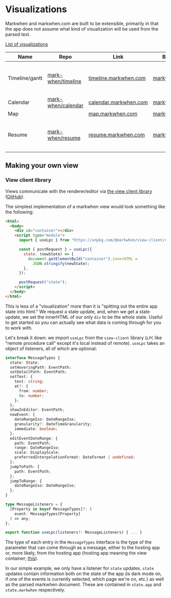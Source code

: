 # Visualizations

Markwhen and markwhen.com are built to be extensible, primarily in that the app does not assume what kind of visualization will be used from the parsed text.

[List of visualizations](https://github.com/mark-when/visualizations)

|Name|Repo|Link|By|Notes|
|---|---|---|---|---|
|Timeline/gantt|[mark-when/timeline](https://github.com/mark-when/timeline)|[timeline.markwhen.com](https://timeline.markwhen.com)|[markwhen](https://github.com/mark-when)|Timeline and gantt view in one|
|Calendar|[mark-when/calendar](https://github.com/mark-when/calendar)|[calendar.markwhen.com](https://calendar.markwhen.com)|[markwhen](https://github.com/mark-when)|Calendar|
|Map||[map.markwhen.com](https:///map.markwhen.com)|[markwhen](https://github.com/mark-when)|Map|
|Resume|[mark-when/resume](https://github.com/mark-when/resume)|[resume.markwhen.com](https://resume.markwhen.com)|[markwhen](https://github.com/mark-when)|Specific syntax, see [here](https://github.com/kochrt/kochrt.github.io/blob/master/resume.mw) for an example|

## Making your own view

### View client library

Views communicate with the renderer/editor via [the view client library](http://www.npmjs.com/package/@markwhen/view-client) ([GitHub](https://github.com/mark-when/view-client)).

The simplest implementation of a markwhen view would look something like the following:

```html
<html>
  <body>
    <div id="container"></div>
    <script type="module">
      import { useLpc } from "https://unpkg.com/@markwhen/view-client/dist/index.js";

      const { postRequest } = useLpc({
        state: (newState) => {
          document.getElementById("container").innerHTML =
            JSON.stringify(newState);
        },
      });

      postRequest("state");
    </script>
  </body>
</html>
```

This is less of a "visualization" more than it is "spitting out the entire app state into html." We request a state update, and, when we get a state update, we set the innerHTML of our only `div` to be the whole state. Useful to get started so you can actually see what data is coming through for you to work with.

Let's break it down: we import `useLpc` from the `view-client` library (`LPC` like "remote procedure call" except it's local instead of remote). `useLpc` takes an object of listeners, all of which are optional:

```ts
interface MessageTypes {
  state: State;
  setHoveringPath: EventPath;
  setDetailPath: EventPath;
  setText: {
    text: string;
    at?: {
      from: number;
      to: number;
    };
  };
  showInEditor: EventPath;
  newEvent: {
    dateRangeIso: DateRangeIso;
    granularity?: DateTimeGranularity;
    immediate: boolean;
  };
  editEventDateRange: {
    path: EventPath;
    range: DateRangeIso;
    scale: DisplayScale;
    preferredInterpolationFormat: DateFormat | undefined;
  };
  jumpToPath: {
    path: EventPath;
  };
  jumpToRange: {
    dateRangeIso: DateRangeIso;
  };
}

type MessageListeners = {
  [Property in keyof MessageTypes]?: (
    event: MessageTypes[Property]
  ) => any;
};

export function useLpc(listeners?: MessageListeners) { ... }
```

The type of each entry in the `MessageTypes` interface is the type of the parameter that can come through as a message, either to the hosting app or, more likely, from the hosting app (hosting app meaning the view container; [this](https://github.com/mark-when/markwhen)).

In our simple example, we only have a listener for `state` updates. `state` updates contain information both on the state of the app (is dark mode on, if one of the events is currently selected, which page we're on, etc.) as well as the parsed markwhen document. These are contained in `state.app` and `state.markwhen` respectively.
